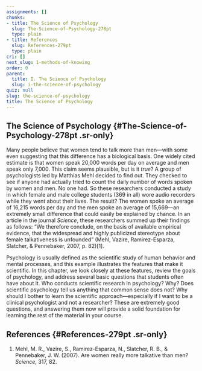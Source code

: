 ```yaml
---
assignments: []
chunks:
- title: The Science of Psychology
  slug: The-Science-of-Psychology-278pt
  type: plain
- title: References
  slug: References-279pt
  type: plain
cri: []
next_slug: 1-methods-of-knowing
order: 0
parent:
  title: I. The Science of Psychology
  slug: i-the-science-of-psychology
quiz: null
slug: the-science-of-psychology
title: The Science of Psychology
---
```


## The Science of Psychology {#The-Science-of-Psychology-278pt .sr-only} 

Many people believe that women tend to talk more than men—with some even suggesting that this difference has a biological basis. One widely cited estimate is that women speak 20,000 words per day on average and men speak only 7,000. This claim seems plausible, but is it _true_? A group of psychologists led by Matthias Mehl decided to find out. They checked to see if anyone had actually tried to count the daily number of words spoken by women and men. No one had. So these researchers conducted a study in which female and male college students (369 in all) wore audio recorders while they went about their lives. The result? The women spoke an average of 16,215 words per day and the men spoke an average of 15,669—an extremely small difference that could easily be explained by chance. In an article in the journal _Science_, these researchers summed up their findings as follows: “We therefore conclude, on the basis of available empirical evidence, that the widespread and highly publicized stereotype about female talkativeness is unfounded” (Mehl, Vazire, Ramirez-Esparza, Slatcher, & Pennebaker, 2007, p. 82)\[1\].   

Psychology is usually defined as the scientific study of human behavior and mental processes, and this example illustrates the features that make it scientific. In this chapter, we look closely at these features, review the goals of psychology, and address several basic questions that students often have about it. Who conducts scientific research in psychology? Why? Does scientific psychology tell us anything that common sense does not? Why should I bother to learn the scientific approach—especially if I want to be a clinical psychologist and not a researcher? These are extremely good questions, and answering them now will provide a solid foundation for learning the rest of the material in your course.

## References {#References-279pt .sr-only} 

1.  Mehl, M. R., Vazire, S., Ramirez-Esparza, N., Slatcher, R. B., & Pennebaker, J. W. (2007). Are women really more talkative than men? _Science_, 317, 82.

